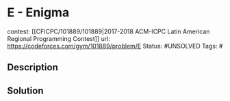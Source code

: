 # E - Enigma

contest: [[CFICPC/101889/101889|2017-2018 ACM-ICPC Latin American Regional Programming Contest]]
url: https://codeforces.com/gym/101889/problem/E
Status: #UNSOLVED
Tags: #

## Description

## Solution

